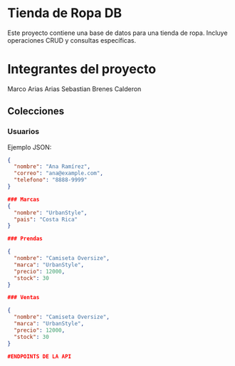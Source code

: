 # Tienda de Ropa DB

Este proyecto contiene una base de datos para una tienda de ropa. Incluye operaciones CRUD y consultas específicas.

# Integrantes del proyecto

Marco Arias Arias
Sebastian Brenes Calderon

## Colecciones

### Usuarios
Ejemplo JSON:
```json
{
  "nombre": "Ana Ramírez",
  "correo": "ana@example.com",
  "telefono": "8888-9999"
}

### Marcas
{
  "nombre": "UrbanStyle",
  "pais": "Costa Rica"
}

### Prendas

{
  "nombre": "Camiseta Oversize",
  "marca": "UrbanStyle",
  "precio": 12000,
  "stock": 30
}

### Ventas

{
  "nombre": "Camiseta Oversize",
  "marca": "UrbanStyle",
  "precio": 12000,
  "stock": 30
}

#ENDPOINTS DE LA API

